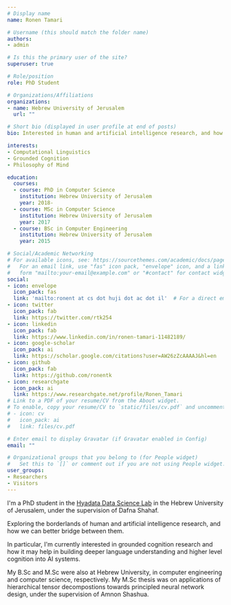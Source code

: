 ```yaml
---
# Display name
name: Ronen Tamari

# Username (this should match the folder name)
authors:
- admin

# Is this the primary user of the site?
superuser: true

# Role/position
role: PhD Student

# Organizations/Affiliations
organizations:
- name: Hebrew University of Jerusalem
  url: ""

# Short bio (displayed in user profile at end of posts)
bio: Interested in human and artificial intelligence research, and how we can better bridge between them.

interests:
- Computational Linguistics
- Grounded Cognition
- Philosophy of Mind

education:
  courses:
  - course: PhD in Computer Science
    institution: Hebrew University of Jerusalem
    year: 2018-
  - course: MSc in Computer Science
    institution: Hebrew University of Jerusalem
    year: 2017
  - course: BSc in Computer Engineering
    institution: Hebrew University of Jerusalem
    year: 2015

# Social/Academic Networking
# For available icons, see: https://sourcethemes.com/academic/docs/page-builder/#icons
#   For an email link, use "fas" icon pack, "envelope" icon, and a link in the
#   form "mailto:your-email@example.com" or "#contact" for contact widget.
social:
- icon: envelope
  icon_pack: fas
  link: 'mailto:ronent at cs dot huji dot ac dot il'  # For a direct email link, use "mailto:test@example.org".
- icon: twitter
  icon_pack: fab
  link: https://twitter.com/rtk254
- icon: linkedin
  icon_pack: fab
  link: https://www.linkedin.com/in/ronen-tamari-11482189/
- icon: google-scholar
  icon_pack: ai
  link: https://scholar.google.com/citations?user=AW26zZcAAAAJ&hl=en
- icon: github
  icon_pack: fab
  link: https://github.com/ronentk
- icon: researchgate
  icon_pack: ai
  link: https://www.researchgate.net/profile/Ronen_Tamari
# Link to a PDF of your resume/CV from the About widget.
# To enable, copy your resume/CV to `static/files/cv.pdf` and uncomment the lines below.
# - icon: cv
#   icon_pack: ai
#   link: files/cv.pdf

# Enter email to display Gravatar (if Gravatar enabled in Config)
email: ""

# Organizational groups that you belong to (for People widget)
#   Set this to `[]` or comment out if you are not using People widget.
user_groups:
- Researchers
- Visitors
---
```


I'm a PhD student in the [Hyadata Data Science Lab](http://www.hyadatalab.com/) in the Hebrew University of Jerusalem, under the supervision of Dafna Shahaf.

Exploring the borderlands of human and artificial intelligence research, and how we can better bridge between them.

In particular, I'm currently interested in grounded cognition research and how it may help in building deeper language understanding and higher level cognition into AI systems.

My B.Sc and M.Sc were also at Hebrew University, in computer engineering and computer science, respectively. My M.Sc thesis was on applications of hierarchical tensor decompostions towards principled neural network design, under the supervision of Amnon Shashua.

